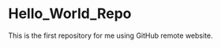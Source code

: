 Hello_World_Repo
================

This is the first repository for me using GitHub remote website.
